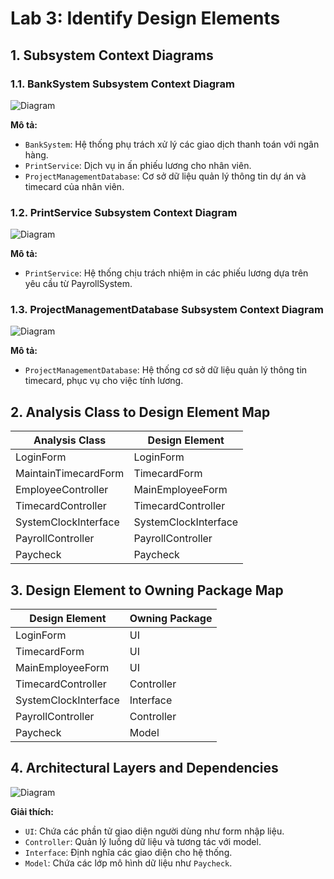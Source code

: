 # Lab 3: Identify Design Elements

## 1. Subsystem Context Diagrams

### 1.1. BankSystem Subsystem Context Diagram

![Diagram](https://www.planttext.com/api/plantuml/png/T9112W8n34NtFKKlu0LSYAZWIX173n3h7wrEKqoZC6TpuP6yWYquwC2u_SdxFp-lntEQb4HleJ7aD8hT9OW1gzVMhgcLs3HLcnIX4sV4bxwo5izQGUxUuQl5CvokYEc8aCK5AUqfmPYIO4UZIT_UZcq5FXInhDiDhZSaDVsbWdqFoCnMY5ET3J-S-PaEPNJsyyYrbq3g8mza_5RAr18C8KN1tGdkCeZyQLoQvS_2Rds08pcOQIvQFlu6003__mC0)


**Mô tả:**
- `BankSystem`: Hệ thống phụ trách xử lý các giao dịch thanh toán với ngân hàng.
- `PrintService`: Dịch vụ in ấn phiếu lương cho nhân viên.
- `ProjectManagementDatabase`: Cơ sở dữ liệu quản lý thông tin dự án và timecard của nhân viên.

### 1.2. PrintService Subsystem Context Diagram

![Diagram](https://www.planttext.com/api/plantuml/png/UhzxlqDnIM9HIMbk3bTgNabcIQL2G69bKNvEJd1bSKbgBbomA3El93Yrg2mpEHL5BBM8Ymj5XuAkhXsASWKhXQ3KmjBKuXA8C1UA95nrQX5G8PW5Sa5oHcfoDXTC0ekH49NE-Ra5EQabgLZCH76JbO9VVabcMcPoOabcVXwNGsfU2iZ700000F__0m00)


**Mô tả:**
- `PrintService`: Hệ thống chịu trách nhiệm in các phiếu lương dựa trên yêu cầu từ PayrollSystem.

### 1.3. ProjectManagementDatabase Subsystem Context Diagram
![Diagram](https://www.planttext.com/api/plantuml/png/UhzxlqDnIM9HIMbk3bTgNabcIQL2G69bKNvEJd1bSKbgBbomA3yhDRd4Dp4lCJqr5oZeabYIc9HOdCh5XQ9UGLVN3hTY1Ik5u9ByebI5aCpSrEJ4eXGkt4h11g4ORQKGb5fIb9bQXj2l05BEvP2QbmBo00000F__0m00)


**Mô tả:**
- `ProjectManagementDatabase`: Hệ thống cơ sở dữ liệu quản lý thông tin timecard, phục vụ cho việc tính lương.

## 2. Analysis Class to Design Element Map

| Analysis Class         | Design Element            |
|------------------------|---------------------------|
| LoginForm              | LoginForm                 |
| MaintainTimecardForm   | TimecardForm              |
| EmployeeController     | MainEmployeeForm          |
| TimecardController     | TimecardController        |
| SystemClockInterface   | SystemClockInterface      |
| PayrollController      | PayrollController         |
| Paycheck               | Paycheck                  |

## 3. Design Element to Owning Package Map

| Design Element         | Owning Package            |
|------------------------|---------------------------|
| LoginForm              | UI                        |
| TimecardForm           | UI                        |
| MainEmployeeForm       | UI                        |
| TimecardController     | Controller                |
| SystemClockInterface   | Interface                 |
| PayrollController      | Controller                |
| Paycheck               | Model                     |

## 4. Architectural Layers and Dependencies

![Diagram](https://www.planttext.com/api/plantuml/png/P9112i8m44NtEKKkq0jq8GLHA5WGr0E4PBIXIQOagLB4axdmI5x1nDYcuAnc_l_pcEJzV5NEC-i7hGXNp3bwgkcTq5Wxl4YpHQlJU9GQEBCYAmsJPgDxXIF0LtsG7sIDnbjK2km4cxQpa_Gz6-Eua6T8RJpOC-CmCGwZyw3N2datUpdUe00rHGEMjy2xQ8SN5SLgULD91mUEB9GOI82IoiXct3jwaxub-Om_Ic_nAaKWfTNevtH91VHWXADeI1MQ-CSV0000__y30000)


**Giải thích:**
- `UI`: Chứa các phần tử giao diện người dùng như form nhập liệu.
- `Controller`: Quản lý luồng dữ liệu và tương tác với model.
- `Interface`: Định nghĩa các giao diện cho hệ thống.
- `Model`: Chứa các lớp mô hình dữ liệu như `Paycheck`.
